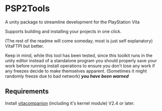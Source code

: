 # PSP2Tools

A unity package to streamline development for the PlayStation Vita

Supports building and installing your projects in one click.

(The rest of the readme will come someday, most is just self explanatory)
VitaFTPI but better.

Keep in mind, while this tool has been tested, since this toolkit runs in the unity editor instead of a standalone program you should properly save your work before running install operations to ensure you don't lose any work if any freezes decide to make themselves apparent. (Sometimes it might randomly freeze due to bad network)
__*you have been warned*__

## Requirements

Install [vitacompanion](https://github.com/Ibrahim778/vitacompanion) (including it's kernel module) V2.4 or later.